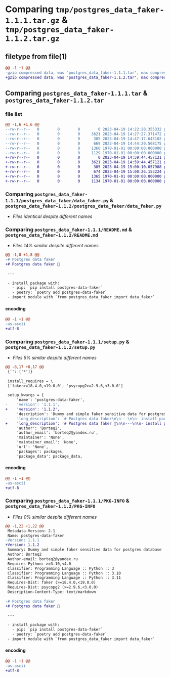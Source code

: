 # Comparing `tmp/postgres_data_faker-1.1.1.tar.gz` & `tmp/postgres_data_faker-1.1.2.tar.gz`

## filetype from file(1)

```diff
@@ -1 +1 @@
-gzip compressed data, was "postgres_data_faker-1.1.1.tar", max compression
+gzip compressed data, was "postgres_data_faker-1.1.2.tar", max compression
```

## Comparing `postgres_data_faker-1.1.1.tar` & `postgres_data_faker-1.1.2.tar`

### file list

```diff
@@ -1,6 +1,6 @@
--rw-r--r--   0        0        0        0 2023-04-19 14:22:20.355332 postgres_data_faker-1.1.1/postgres_data_faker/__init__.py
--rw-r--r--   0        0        0     3621 2023-04-19 14:27:27.371472 postgres_data_faker-1.1.1/postgres_data_faker/data_faker.py
--rw-r--r--   0        0        0      385 2023-04-19 14:47:17.645102 postgres_data_faker-1.1.1/pyproject.toml
--rw-r--r--   0        0        0      669 2023-04-19 14:44:20.568175 postgres_data_faker-1.1.1/README.md
--rw-r--r--   0        0        0     1360 1970-01-01 00:00:00.000000 postgres_data_faker-1.1.1/setup.py
--rw-r--r--   0        0        0     1129 1970-01-01 00:00:00.000000 postgres_data_faker-1.1.1/PKG-INFO
+-rw-r--r--   0        0        0        0 2023-04-19 14:59:44.457121 postgres_data_faker-1.1.2/postgres_data_faker/__init__.py
+-rw-r--r--   0        0        0     3621 2023-04-19 14:59:44.457121 postgres_data_faker-1.1.2/postgres_data_faker/data_faker.py
+-rw-r--r--   0        0        0      385 2023-04-19 15:00:10.057988 postgres_data_faker-1.1.2/pyproject.toml
+-rw-r--r--   0        0        0      674 2023-04-19 15:00:26.153224 postgres_data_faker-1.1.2/README.md
+-rw-r--r--   0        0        0     1365 1970-01-01 00:00:00.000000 postgres_data_faker-1.1.2/setup.py
+-rw-r--r--   0        0        0     1134 1970-01-01 00:00:00.000000 postgres_data_faker-1.1.2/PKG-INFO
```

### Comparing `postgres_data_faker-1.1.1/postgres_data_faker/data_faker.py` & `postgres_data_faker-1.1.2/postgres_data_faker/data_faker.py`

 * *Files identical despite different names*

### Comparing `postgres_data_faker-1.1.1/README.md` & `postgres_data_faker-1.1.2/README.md`

 * *Files 14% similar despite different names*

```diff
@@ -1,8 +1,8 @@
-# Postgres data faker
+# Postgres data faker 🧹
 
 ---
 
 - install package with:
   - pip: `pip install postgres-data-faker`
   - poetry: `poetry add postgres-data-faker`
 - import module with `from postgres_data_faker import data_faker`
```

#### encoding

```diff
@@ -1 +1 @@
-us-ascii
+utf-8
```

### Comparing `postgres_data_faker-1.1.1/setup.py` & `postgres_data_faker-1.1.2/setup.py`

 * *Files 5% similar despite different names*

```diff
@@ -8,17 +8,17 @@
 {'': ['*']}
 
 install_requires = \
 ['faker>=18.4.0,<19.0.0', 'psycopg2>=2.9.6,<3.0.0']
 
 setup_kwargs = {
     'name': 'postgres-data-faker',
-    'version': '1.1.1',
+    'version': '1.1.2',
     'description': 'Dummy and simple faker sensitive data for postgres database',
-    'long_description': '# Postgres data faker\n\n---\n\n- install package with:\n  - pip: `pip install postgres-data-faker`\n  - poetry: `poetry add postgres-data-faker`\n- import module with `from postgres_data_faker import data_faker`\n- using func `data_faker.faking_table(enter name of your table here)`\n---\n- available table names:\n  - customer: will fake columns (**ordered!**):\n    - phone\n    - email\n    - firstname\n    - lastname\n  - recipient: similar to customer\n  - customer address: will fake columns (**also ordered!**):\n    - address_text\n    - postal_code\n---\n\n- connection data stored ad `.env` file, so you must create and fill it with your database parameters',
+    'long_description': '# Postgres data faker 🧹\n\n---\n\n- install package with:\n  - pip: `pip install postgres-data-faker`\n  - poetry: `poetry add postgres-data-faker`\n- import module with `from postgres_data_faker import data_faker`\n- using func `data_faker.faking_table(enter name of your table here)`\n---\n- available table names:\n  - customer: will fake columns (**ordered!**):\n    - phone\n    - email\n    - firstname\n    - lastname\n  - recipient: similar to customer\n  - customer address: will fake columns (**also ordered!**):\n    - address_text\n    - postal_code\n---\n\n- connection data stored ad `.env` file, so you must create and fill it with your database parameters',
     'author': 'Borteq2',
     'author_email': 'borteq2@yandex.ru',
     'maintainer': 'None',
     'maintainer_email': 'None',
     'url': 'None',
     'packages': packages,
     'package_data': package_data,
```

#### encoding

```diff
@@ -1 +1 @@
-us-ascii
+utf-8
```

### Comparing `postgres_data_faker-1.1.1/PKG-INFO` & `postgres_data_faker-1.1.2/PKG-INFO`

 * *Files 0% similar despite different names*

```diff
@@ -1,22 +1,22 @@
 Metadata-Version: 2.1
 Name: postgres-data-faker
-Version: 1.1.1
+Version: 1.1.2
 Summary: Dummy and simple faker sensitive data for postgres database
 Author: Borteq2
 Author-email: borteq2@yandex.ru
 Requires-Python: >=3.10,<4.0
 Classifier: Programming Language :: Python :: 3
 Classifier: Programming Language :: Python :: 3.10
 Classifier: Programming Language :: Python :: 3.11
 Requires-Dist: faker (>=18.4.0,<19.0.0)
 Requires-Dist: psycopg2 (>=2.9.6,<3.0.0)
 Description-Content-Type: text/markdown
 
-# Postgres data faker
+# Postgres data faker 🧹
 
 ---
 
 - install package with:
   - pip: `pip install postgres-data-faker`
   - poetry: `poetry add postgres-data-faker`
 - import module with `from postgres_data_faker import data_faker`
```

#### encoding

```diff
@@ -1 +1 @@
-us-ascii
+utf-8
```


